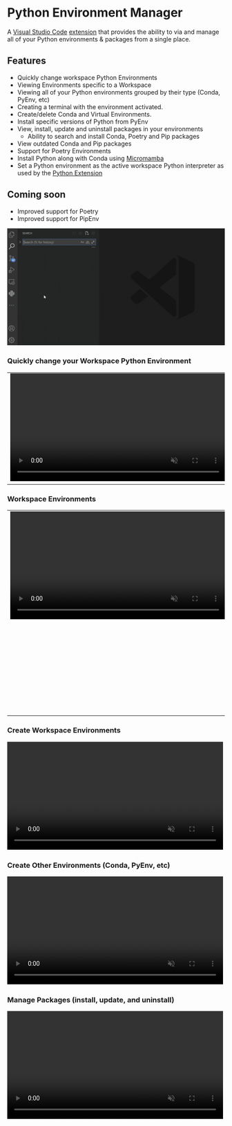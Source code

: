# Python Environment Manager

A [Visual Studio Code](https://code.visualstudio.com/) [extension](https://marketplace.visualstudio.com/items?itemName=ms-toolsai.jupyter) that provides the ability to via and manage all of your Python environments & packages from a single place.

## Features
* Quickly change workspace Python Environments
* Viewing Environments specific to a Workspace
* Viewing all of your Python environments grouped by their type (Conda, PyEnv, etc)
* Creating a terminal with the environment activated.
* Create/delete Conda and Virtual Environments.
* Install specific versions of Python from PyEnv
* View, install, update and uninstall packages in your environments
    * Ability to search and install Conda, Poetry and Pip packages
* View outdated Conda and Pip packages
* Support for Poetry Environments
* Install Python along with Conda using [Micromamba](https://mamba.readthedocs.io/en/latest/user_guide/micromamba.html)
* Set a Python environment as the active workspace Python interpreter as used by the [Python Extension](https://marketplace.visualstudio.com/items?itemName=ms-python.python)

## Coming soon
* Improved support for Poetry
* Improved support for PipEnv


<img src=https://raw.githubusercontent.com/DonJayamanne/vscode-python-manager/environmentManager/resources/demo.gif>

### Quickly change your Workspace Python Environment

<table>
  <tr>
    <td valign="top">
    <video src="https://github.com/DonJayamanne/vscode-python-manager/raw/main/images/activeWorkspaceEnv.mp4" autoplay loop controls muted height="250px" title="Quickly Change Workspace Python Environment"></video>
    </td>
    <td valign="top">
    <ul>
<li> Find your environment and just click on the ★ (star) icon.</li>
</ul>
    </td>
  </tr>
 </table>

### Workspace Environments

<table>
  <tr>
    <td valign="top">
    <video src="./images/workspaceEnvs.mp4" autoplay loop controls muted height="250px" title="Workspace Environments"></video>
    </td>
    <td valign="top">
    <ul>
<li> View all of the Python environments that belong to the current workspace.</li>
<li> This can serve as a quick way to tell that a workspace folder has a specific environment.</li>
<li> In this sample, one can see that the folder as a virtual environment named `.venv` but the active Python Enviornment is `base`.</li>
</ul>
    </td>
  </tr>
 </table>


### Create Workspace Environments

<video src="./images/createVenv.mp4" autoplay loop controls muted height="250px" title="Create Workspace Environments"></video>

### Create Other Environments (Conda, PyEnv, etc)

<video src="./images/createVenv.mp4" autoplay loop controls muted height="250px" title="Create Other Environments (Conda, PyEnv, etc)"></video>

### Manage Packages (install, update, and uninstall)

<video src="./images/managePackages.mp4" autoplay loop controls muted height="250px" title="Manage Packages (install, update, and uninstall)"></video>
